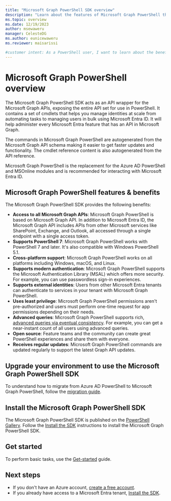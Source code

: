 ```yaml
---
title: "Microsoft Graph PowerShell SDK overview"
description: "Learn about the features of Microsoft Graph PowerShell that can help you derive insights and analytics, and build unique, intelligent apps."
ms.topic: overview
ms.date: 12/19/2023
author: msewaweru
manager: CelesteDG
ms.author: eunicewaweru
ms.reviewer: maisarissi

#customer intent: As a PowerShell user, I want to learn about the benefits of Microsoft Graph PowerShell SDK, so that I can get started with installing it and benefit from regular updates and cross-platform support.
---
```

# Microsoft Graph PowerShell overview

The Microsoft Graph PowerShell SDK acts as an API wrapper for the Microsoft Graph APIs, exposing the entire API set for use in PowerShell. It contains a set of cmdlets that helps you manage identities at scale from automating tasks to managing users in bulk using Microsoft Entra ID.
It will help administer every Microsoft Entra feature that has an API in Microsoft Graph.

The commands in Microsoft Graph PowerShell are autogenerated from the Microsoft Graph API schema making it easier to get faster updates and functionality. The cmdlet reference content is also autogenerated from the API reference.

Microsoft Graph PowerShell is the replacement for the Azure AD PowerShell and MSOnline modules and is recommended for interacting with Microsoft Entra ID.

## Microsoft Graph PowerShell features & benefits

The Microsoft Graph PowerShell SDK provides the following benefits:

- **Access to all Microsoft Graph APIs**: Microsoft Graph PowerShell is based on Microsoft Graph API. In addition to Microsoft Entra ID, the Microsoft Graph API includes APIs from other Microsoft services like SharePoint, Exchange, and Outlook, all accessed through a single endpoint with a single access token.
- **Supports PowerShell 7**: Microsoft Graph PowerShell works with PowerShell 7 and later. It's also compatible with Windows PowerShell 5.1.
- **Cross-platform support**: Microsoft Graph PowerShell works on all platforms including Windows, macOS, and Linux.
- **Supports modern authentication**: Microsoft Graph PowerShell supports the Microsoft Authentication Library (MSAL) which offers more security. For example, you can use passwordless sign-in experiences.
- **Supports external identities**: Users from other Microsoft Entra tenants can authenticate to services in your tenant with Microsoft Graph PowerShell.
- **Uses least privilege**: Microsoft Graph PowerShell permissions aren't pre-authorized and users must perform one-time request for app permissions depending on their needs.
- **Advanced queries**: Microsoft Graph PowerShell supports rich, [advanced queries via eventual consistency](/graph/aad-advanced-queries?tabs=powershell). For example, you can get a near-instant count of all users using advanced queries.
- **Open source**: Feature teams and the community can create great PowerShell experiences and share them with everyone.
- **Receives regular updates**: Microsoft Graph PowerShell commands are updated regularly to support the latest Graph API updates.

## Upgrade your environment to use the Microsoft Graph PowerShell SDK

To understand how to migrate from Azure AD PowerShell to Microsoft Graph PowerShell, follow the [migration guide](migration-steps.md).

## Install the Microsoft Graph PowerShell SDK

The Microsoft Graph PowerShell SDK is published on the [PowerShell Gallery](https://www.powershellgallery.com/packages/Microsoft.Graph). Follow the [Install the SDK](/graph/powershell/installation) instructions to install the Microsoft Graph PowerShell SDK.

## Get started

To perform basic tasks, use the [Get-started](/graph/powershell/get-started) guide.

## Next steps

- If you don't have an Azure account, [create a free account](https://azure.microsoft.com/free).
- If you already have access to a Microsoft Entra tenant, [Install the SDK](/graph/powershell/installation).
